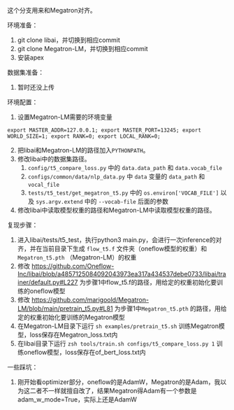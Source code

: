 这个分支用来和Megatron对齐。



环境准备：

1. git clone libai，并切换到相应commit
2. git clone Megatron-LM，并切换到相应commit
3. 安装apex



数据集准备：

1. 暂时还没上传



环境配置：

1. 设置Megatron-LM需要的环境变量

```shell
export MASTER_ADDR=127.0.0.1; export MASTER_PORT=13245; export WORLD_SIZE=1; export RANK=0; export LOCAL_RANK=0;
```

2. 把libai和Megatron-LM的路径加入`PYTHONPATH`。
3. 修改libai中的数据集路径。
   1. `config/t5_compare_loss.py` 中的 `data.data_path` 和 `data.vocab_file`
   2. `configs/common/data/nlp_data.py` 中 `data` 变量的 `data_path` 和 `vocal_file` 
   3. `tests/t5_test/get_megatron_t5.py` 中的 `os.environ['VOCAB_FILE']` 以及 `sys.argv.extend` 中的 `--vocab-file` 后面的参数
4. 修改libai中读取模型权重的路径和Megatron-LM中读取模型权重的路径。





复现步骤：

1. 进入libai/tests/t5_test，执行python3 main.py，会进行一次inference的对齐，并在当前目录下生成 `flow_t5.f` 文件夹（oneflow模型的权重）和 `Megatron_t5.pth` （Megatron-LM）的权重
2. 修改 https://github.com/Oneflow-Inc/libai/blob/a4857125084092043973ea317a434537debe0733/libai/trainer/default.py#L227 为步骤1中flow_t5.f的路径，用给定的权重初始化要训练的oneflow模型
2. 修改 https://github.com/marigoold/Megatron-LM/blob/main/pretrain_t5.py#L81 为步骤1中`Megatron_t5.pth` 的路径，用给定的权重初始化要训练的Megatron模型
2. 在Megatron-LM目录下运行 `sh examples/pretrain_t5.sh` 训练Megatron模型，loss保存在Megatron_loss.txt内
2. 在libai目录下运行 `zsh tools/train.sh configs/t5_compare_loss.py 1` 训练oneflow模型，loss保存在of_bert_loss.txt内



一些踩坑：

1. 刚开始看optimizer部分，oneflow的是AdamW，Megatron的是Adam，我以为这二者不一样就擅自改了，结果Megatron得Adam有一个参数是adam_w_mode=True，实际上还是AdamW

   